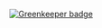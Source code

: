 

[![Greenkeeper badge](https://badges.greenkeeper.io/hmcts/reform-api-docs.svg)](https://greenkeeper.io/)